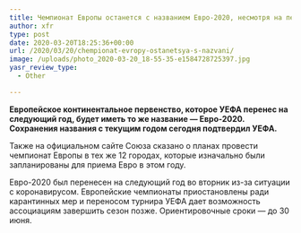 ```yaml
---
title: Чемпионат Европы останется с названием Евро-2020, несмотря на перенос на 2021 год
author: xfr
type: post
date: 2020-03-20T18:25:36+00:00
url: /2020/03/20/chempionat-evropy-ostanetsya-s-nazvani/
image: /uploads/photo_2020-03-20_18-55-35-e1584728725397.jpg
yasr_review_type:
  - Other

---
```

**Европейское континентальное первенство, которое УЕФА перенес на следующий год, будет иметь то же название &#8212; Евро-2020. Сохранения названия с текущим годом сегодня подтвердил УЕФА.**

Также на официальном сайте Союза сказано о планах провести чемпионат Европы в тех же 12 городах, которые изначально были запланированы для приема Евро в этом году.

Евро-2020 был перенесен на следующий год во вторник из-за ситуации с коронавирусом. Европейские чемпионаты приостановлены ради карантинных мер и переносом турнира УЕФА дает возможность ассоциациям завершить сезон позже. Ориентировочные сроки &#8212; до 30 июня.